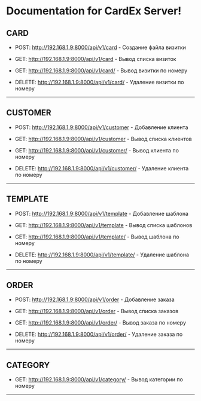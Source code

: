 # Documentation for CardEx Server!


CARD
----
* POST: http://192.168.1.9:8000/api/v1/card - Создание файла визитки

* GET: http://192.168.1.9:8000/api/v1/card - Вывод списка визиток

* GET: http://192.168.1.9:8000/api/v1/card/<id> - Вывод визитки по номеру

* DELETE: http://192.168.1.9:8000/api/v1/card/<id> - Удаление визитки по номеру

-------------------------------------------------------------------------------

CUSTOMER
--------
* POST: http://192.168.1.9:8000/api/v1/customer - Добавление клиента

* GET: http://192.168.1.9:8000/api/v1/customer - Вывод списка клиентов

* GET: http://192.168.1.9:8000/api/v1/customer/<id> - Вывод клиента по номеру

* DELETE: http://192.168.1.9:8000/api/v1/customer/<id> - Удаление клиента по номеру

-------------------------------------------------------------------------------
  
TEMPLATE
--------
* POST: http://192.168.1.9:8000/api/v1/template - Добавление шаблона

* GET: http://192.168.1.9:8000/api/v1/template - Вывод списка шаблонов

* GET: http://192.168.1.9:8000/api/v1/template/<id> - Вывод шаблона по номеру

* DELETE: http://192.168.1.9:8000/api/v1/template/<id> - Удаление шаблона по номеру

-------------------------------------------------------------------------------
  
ORDER
-----
* POST: http://192.168.1.9:8000/api/v1/order - Добавление заказа

* GET: http://192.168.1.9:8000/api/v1/order - Вывод списка заказов

* GET: http://192.168.1.9:8000/api/v1/order/<id> - Вывод заказа по номеру

* DELETE: http://192.168.1.9:8000/api/v1/order/<id> - Удаление заказа по номеру

-------------------------------------------------------------------------------

CATEGORY
--------
* GET: http://192.168.1.9:8000/api/v1/category/<id> - Вывод категории по номеру

-------------------------------------------------------------------------------
